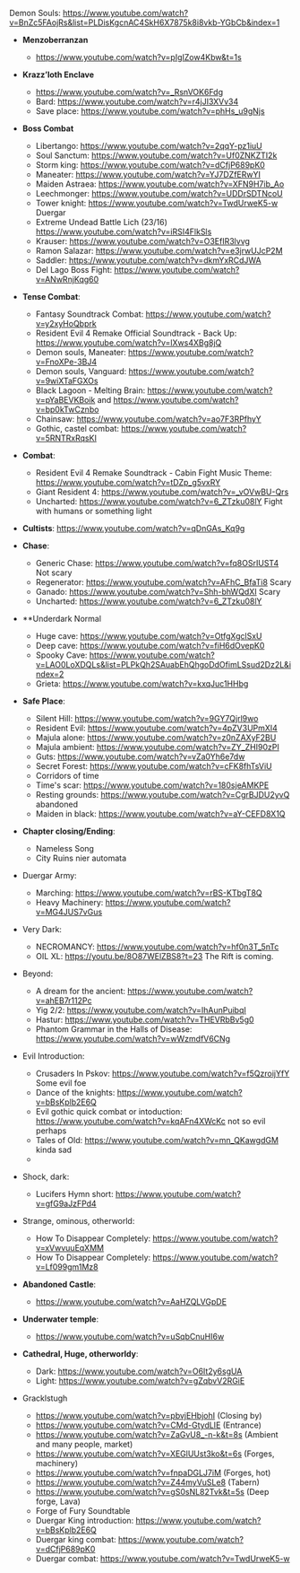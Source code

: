 Demon Souls: https://www.youtube.com/watch?v=BnZc5FAojRs&list=PLDisKgcnAC4SkH6X7875k8i8vkb-YGbCb&index=1

- **Menzoberranzan**
	- https://www.youtube.com/watch?v=pIgIZow4Kbw&t=1s

- **Krazz’loth Enclave** 
	- https://www.youtube.com/watch?v=_RsnVOK6Fdg
	- Bard: https://www.youtube.com/watch?v=r4jJI3XVv34
	- Save place: https://www.youtube.com/watch?v=phHs_u9gNjs
	
- **Boss Combat**
	- Libertango: https://www.youtube.com/watch?v=2qqY-pz1iuU 
	- Soul Sanctum: https://www.youtube.com/watch?v=Uf0ZNKZTI2k 
	- Storm king: https://www.youtube.com/watch?v=dCfjP689pK0 
	- Maneater: https://www.youtube.com/watch?v=YJ7DZfERwYI
	- Maiden Astraea: https://www.youtube.com/watch?v=XFN9H7ib_Ao
	- Leechmonger: https://www.youtube.com/watch?v=UDDrSDTNcoU
	- Tower knight: https://www.youtube.com/watch?v=TwdUrweK5-w Duergar
	- Extreme Undead Battle Lich (23/16) https://www.youtube.com/watch?v=iRSI4FlkSls
	- Krauser: https://www.youtube.com/watch?v=O3EfIR3lvvg
	- Ramon Salazar: https://www.youtube.com/watch?v=e3jrwUJcP2M
	- Saddler: https://www.youtube.com/watch?v=dkmYxRCdJWA
	- Del Lago Boss Fight: https://www.youtube.com/watch?v=ANwRnjKqg60

- **Tense Combat**:
	- Fantasy Soundtrack Combat: https://www.youtube.com/watch?v=y2xyHoQbprk
	- Resident Evil 4 Remake Official Soundtrack - Back Up: https://www.youtube.com/watch?v=lXws4XBg8jQ
	- Demon souls, Maneater: https://www.youtube.com/watch?v=FnoXPe-3BJ4
	- Demon souls, Vanguard: https://www.youtube.com/watch?v=9wiXTaFGXOs
	-  Black Lagoon - Melting Brain: https://www.youtube.com/watch?v=pYaBEVKBoik and https://www.youtube.com/watch?v=bp0kTwCznbo
	- Chainsaw: https://www.youtube.com/watch?v=ao7F3RPfhyY
	- Gothic, castel combat: https://www.youtube.com/watch?v=5RNTRxRqsKI 
	
- **Combat**:
	- Resident Evil 4 Remake Soundtrack - Cabin Fight Music Theme: https://www.youtube.com/watch?v=tDZp_g5vxRY
	- Giant Resident 4: https://www.youtube.com/watch?v=_vOVwBU-Qrs
	- Uncharted: https://www.youtube.com/watch?v=6_ZTzku08lY Fight with humans or something light


- **Cultists**: https://www.youtube.com/watch?v=qDnGAs_Kq9g

	
- **Chase**:
	- Generic Chase: https://www.youtube.com/watch?v=fq8OSrIUST4 Not scary
	- Regenerator: https://www.youtube.com/watch?v=AFhC_BfaTi8 Scary
	- Ganado: https://www.youtube.com/watch?v=Shh-bhWQdXI Scary
	- Uncharted: https://www.youtube.com/watch?v=6_ZTzku08lY

- **Underdark Normal
	- Huge cave: https://www.youtube.com/watch?v=OtfgXgclSxU
	- Deep cave: https://www.youtube.com/watch?v=fiH6dOvepK0
	- Spooky Cave: https://www.youtube.com/watch?v=LAO0LoXDQLs&list=PLPkQh2SAuabEhQhgoDdOfimLSsud2Dz2L&index=2
	- Grieta: https://www.youtube.com/watch?v=kxqJuc1HHbg

- **Safe Place**:
	- Silent Hill: https://www.youtube.com/watch?v=9GY7Qjrl9wo
	- Resident Evil: https://www.youtube.com/watch?v=4pZV3UPmXI4
	- Majula alone: https://www.youtube.com/watch?v=z0nZAXyF2BU
	- Majula ambient: https://www.youtube.com/watch?v=ZY_ZHI90zPI 
	- Guts: https://www.youtube.com/watch?v=vZa0Yh6e7dw 
	- Secret Forest: https://www.youtube.com/watch?v=cFK8fhTsViU
	- Corridors of time
	- Time's scar: https://www.youtube.com/watch?v=180sjeAMKPE 
	- Resting grounds: https://www.youtube.com/watch?v=CgrBJDU2yvQ abandoned
	- Maiden in black: https://www.youtube.com/watch?v=aY-CEFD8X1Q 

- **Chapter closing/Ending**:
	- Nameless Song 
	- City Ruins nier automata 

- Duergar Army:
	- Marching: https://www.youtube.com/watch?v=rBS-KTbgT8Q
	- Heavy Machinery: https://www.youtube.com/watch?v=MG4JUS7vGus

- Very Dark:
	- NECROMANCY: https://www.youtube.com/watch?v=hf0n3T_5nTc
	- OIL XL: https://youtu.be/8O87WElZBS8?t=23 The Rift is coming.

- Beyond:
	- A dream for the ancient: https://www.youtube.com/watch?v=ahEB7r112Pc
	- Yig 2/2: https://www.youtube.com/watch?v=IhAunPuibqI
	- Hastur: https://www.youtube.com/watch?v=THEVRbBv5g0
	- Phantom Grammar in the Halls of Disease: https://www.youtube.com/watch?v=wWzmdfV6CNg

- Evil Introduction:
	- Crusaders In Pskov: https://www.youtube.com/watch?v=f5QzroijYfY Some evil foe
	- Dance of the knights: https://www.youtube.com/watch?v=bBsKplb2E6Q
	- Evil gothic quick combat or intoduction: https://www.youtube.com/watch?v=kqAFn4XWcKc not so evil perhaps
	- Tales of Old: https://www.youtube.com/watch?v=mn_QKawgdGM kinda sad
	- 
- Shock, dark:
	- Lucifers Hymn short: https://www.youtube.com/watch?v=gfG9aJzFPd4

- Strange, ominous, otherworld:
	- How To Disappear Completely: https://www.youtube.com/watch?v=xVwvuuEqXMM
	- How To Disappear Completely: https://www.youtube.com/watch?v=Lf099gm1Mz8

- **Abandoned Castle**:
	- https://www.youtube.com/watch?v=AaHZQLVGpDE

- **Underwater temple**:
	- https://www.youtube.com/watch?v=uSqbCnuHI6w

- **Cathedral, Huge, otherworldy**:
	- Dark: https://www.youtube.com/watch?v=O6It2y6sgUA  
	- Light: https://www.youtube.com/watch?v=gZqbvV2RGiE 

- Gracklstugh
	- https://www.youtube.com/watch?v=pbvjEHbjohI (Closing by)
	- https://www.youtube.com/watch?v=CMd-GtydLIE (Entrance)
	- https://www.youtube.com/watch?v=ZaGvU8_-n-k&t=8s (Ambient and many people, market)
	- https://www.youtube.com/watch?v=XEGlUUst3ko&t=6s (Forges, machinery)
	- https://www.youtube.com/watch?v=fnpaDGLJ7iM (Forges, hot)
	- https://www.youtube.com/watch?v=Z44myVuSLe8 (Tabern)
	- https://www.youtube.com/watch?v=gS0sNL82Tvk&t=5s (Deep forge, Lava)
	- Forge of Fury Soundtable
	- Duergar King introduction: https://www.youtube.com/watch?v=bBsKplb2E6Q
	- Duergar king combat: https://www.youtube.com/watch?v=dCfjP689pK0 
	- Duergar combat: https://www.youtube.com/watch?v=TwdUrweK5-w 


